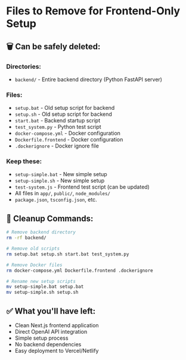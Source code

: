 # Files to Remove for Frontend-Only Setup

## 🗑️ Can be safely deleted:

### Directories:
- `backend/` - Entire backend directory (Python FastAPI server)

### Files:
- `setup.bat` - Old setup script for backend
- `setup.sh` - Old setup script for backend
- `start.bat` - Backend startup script
- `test_system.py` - Python test script
- `docker-compose.yml` - Docker configuration
- `Dockerfile.frontend` - Docker configuration
- `.dockerignore` - Docker ignore file

### Keep these:
- `setup-simple.bat` - New simple setup
- `setup-simple.sh` - New simple setup
- `test-system.js` - Frontend test script (can be updated)
- All files in `app/`, `public/`, `node_modules/`
- `package.json`, `tsconfig.json`, etc.

## 🧹 Cleanup Commands:

```bash
# Remove backend directory
rm -rf backend/

# Remove old scripts
rm setup.bat setup.sh start.bat test_system.py

# Remove Docker files
rm docker-compose.yml Dockerfile.frontend .dockerignore

# Rename new setup scripts
mv setup-simple.bat setup.bat
mv setup-simple.sh setup.sh
```

## ✅ What you'll have left:
- Clean Next.js frontend application
- Direct OpenAI API integration
- Simple setup process
- No backend dependencies
- Easy deployment to Vercel/Netlify
